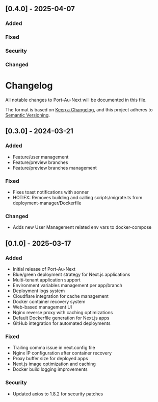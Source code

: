 ## [0.4.0] - 2025-04-07

### Added

### Fixed

### Security

### Changed

# Changelog
All notable changes to Port-Au-Next will be documented in this file.

The format is based on [Keep a Changelog](https://keepachangelog.com/en/1.0.0/),
and this project adheres to [Semantic Versioning](https://semver.org/spec/v2.0.0.html).

## [0.3.0] - 2024-03-21

### Added
* Feature/user management
* Feature/preview branches
* Feature/preview branches management

### Fixed
* Fixes toast notifications with sonner
* HOTIFX: Removes building and calling scripts/migrate.ts from deployment-manager/Dockerfile

### Changed
* Adds new User Management related env vars to docker-compose

## [0.1.0] - 2025-03-17

### Added
- Initial release of Port-Au-Next
- Blue/green deployment strategy for Next.js applications
- Multi-tenant application support
- Environment variables management per app/branch
- Deployment logs system
- Cloudflare integration for cache management
- Docker container recovery system
- Web-based management UI
- Nginx reverse proxy with caching optimizations
- Default Dockerfile generation for Next.js apps
- GitHub integration for automated deployments

### Fixed
- Trailing comma issue in next.config file
- Nginx IP configuration after container recovery
- Proxy buffer size for deployed apps
- Next.js image optimization and caching
- Docker build logging improvements

### Security
- Updated axios to 1.8.2 for security patches 